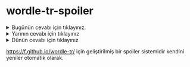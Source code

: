 # wordle-tr-spoiler

<details>
  <summary>Bugünün cevabı için tıklayınız.</summary>
  <br>
    <b> cevap </b>
</details>

<details>
  <summary>Yarının cevabı için tıklayınız</summary>
  <br>
   <b> tuluk </b>
</details>

<details>
  <summary>Dünün cevabı için tıklayınız </summary>
  <br>
  <b> gülük </b>
</details>

https://f.github.io/wordle-tr/ için geliştirilmiş bir spoiler sistemidir kendini yeniler otomatik olarak.

